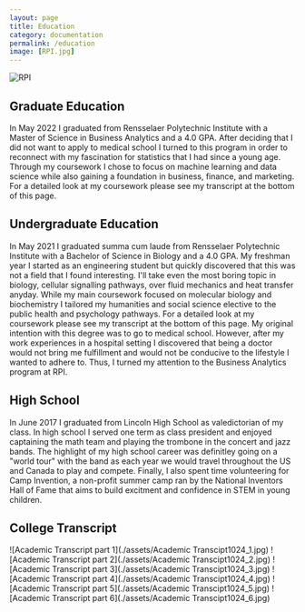 ```yaml
---
layout: page
title: Education
category: documentation
permalink: /education
image: [RPI.jpg]
---
```


![RPI](rosslancaster.githubio.io/assets/img/RPI.jpg)

## Graduate Education

In May 2022 I graduated from Rensselaer Polytechnic Institute with a Master of Science in Business Analytics and a 4.0 GPA. After deciding that I did not want to apply to medical school I turned to this program in order to reconnect with my fascination for statistics that I had since a young age. Through my coursework I chose to focus on machine learning and data science while also gaining a foundation in business, finance, and marketing. For a detailed look at my coursework please see my transcript at the bottom of this page. 

## Undergraduate Education

In May 2021 I graduated summa cum laude from Rensselaer Polytechnic Institute with a Bachelor of Science in Biology and a 4.0 GPA. My freshman year I started as an engineering student but quickly discovered that this was not a field that I found interesting. I'll take even the most boring topic in biology, cellular signalling pathways, over fluid mechanics and heat transfer anyday. While my main coursework focused on molecular biology and biochemistry I tailored my humanities and social science elective to the public health and psychology pathways. For a detailed look at my coursework please see my transcript at the bottom of this page. My original intention with this degree was to go to medical school. However, after my work experiences in a hospital setting I discovered that being a doctor would not bring me fulfillment and would not be conducive to the lifestyle I wanted to adhere to. Thus, I turned my attention to the Business Analytics program at RPI.  

## High School 

In June 2017 I graduated from Lincoln High School as valedictorian of my class. In high school I served one term as class president and enjoyed captaining the math team and playing the trombone in the concert and jazz bands. The highlight of my high school career was definitley going on a "world tour" with the band as each year we would travel throughout the US and Canada to play and compete. Finally, I also spent time volunteering for Camp Invention, a non-profit summer camp ran by the National Inventors Hall of Fame that aims to build excitment and confidence in STEM in young children. 

## College Transcript

![Academic Transcript part 1](./assets/Academic Transcipt1024_1.jpg)
![Academic Transcript part 2](./assets/Academic Transcipt1024_2.jpg)
![Academic Transcript part 3](./assets/Academic Transcipt1024_3.jpg)
![Academic Transcript part 4](./assets/Academic Transcipt1024_4.jpg)
![Academic Transcript part 5](./assets/Academic Transcipt1024_5.jpg)
![Academic Transcript part 6](./assets/Academic Transcipt1024_6.jpg)
